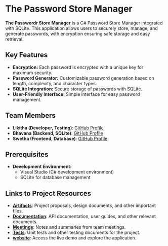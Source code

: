 # The Password Store Manager


**The Passwordr Store Manager** is a C# Password Store Manager integrated with SQLite. This application allows users to securely store, manage, and generate passwords, with encryption ensuring safe storage and easy retrieval. 

## Key Features
- **Encryption:** Each password is encrypted with a unique key for maximum security.
- **Password Generator:** Customizable password generation based on length, complexity, and character types.
- **SQLite Integration:** Secure storage of passwords with SQLite.
- **User-Friendly Interface:** Simple interface for easy password management.

## Team Members
- **Likitha (Developer, Testing)**: [GitHub Profile](https://github.com/Likitha0406)
- **Bhavana (Backend, SQLite)**: [GitHub Profile](https://github.com/ArlaBhavana)
- **Swetha (Frontend, Database)**: [GitHub Profile](https://github.com/SwethaSimhadri)

## Prerequisites
- **Development Environment:**
  - Visual Studio (C# development environment)
  - SQLite for database management

## Links to Project Resources

- **[Artifacts](https://github.com/Likitha0406/ThePowerPuffGirls/tree/main/artifacts)**: Project proposals, design documents, and other important files.
- **[Documentation](https://github.com/Likitha0406/ThePowerPuffGirls/tree/main/docs)**: API documentation, user guides, and other relevant documents.
- **[Meetings](https://github.com/Likitha0406/ThePowerPuffGirls/tree/main/meetings)**: Notes and summaries from team meetings.
- **[Tests](https://github.com/Likitha0406/ThePowerPuffGirls/tree/main/tests)**: Unit tests and other testing documents for the project.
- **[website](https://likitha0406.github.io/ThePowerPuffGirls/)**: Access the live demo and explore the application.
